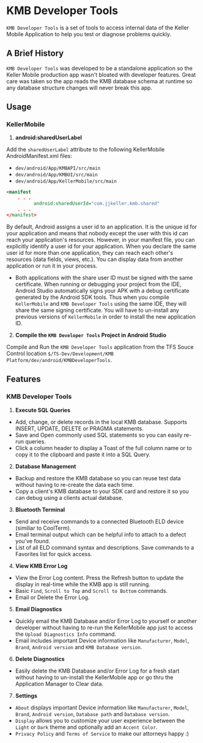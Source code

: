 # KMB Developer Tools
`KMB Developer Tools` is a set of tools to access internal data of the Keller Mobile Application to help you test or diagnose problems quickly.


##  A Brief History

`KMB Developer Tools` was developed to be a standalone application so the Keller Mobile production app wasn't bloated with developer features. Great care was taken so the app reads the KMB database schema at runtime so any database structure changes will never break this app.


## Usage

### KellerMobile

1. **android:sharedUserLabel**

 Add the `sharedUserLabel` attribute to the following KellerMobile AndroidManifest.xml files:

 - `dev/android/App/KMBAPI/src/main`
- `dev/android/App/KMBUI/src/main`
- `dev/android/App/KellerMobile/src/main`

``` xml
<manifest 
    . . .
          android:sharedUserId="com.jjkeller.kmb.shared"
    . . .
</manifest>
```

By default, Android assigns a user id to an application. It is the unique id for your application and means that nobody except the user with this id can reach your application's resources. However, in your manifest file, you can explicitly identify a user id for your application. When you declare the same user id for more than one application, they can reach each other's resources (data fields, views, etc.). You can display data from another application or run it in your process.

- Both applications with the share user ID must be signed with the same certificate. When running or debugging your project from the IDE, Android Studio automatically signs your APK with a debug certificate generated by the Android SDK tools. Thus when you compile `KellerMobile` and `KMB Developer Tools` using the same IDE, they will share the same signing certificate. You will have to un-install any previous versions of `KellerMobile` in order to install the new application ID.

2. **Compile the `KMB Developer Tools` Project in Android Studio**

 Compile and Run the `KMB Developer Tools` application from the TFS Souce Control location `$/TS-Dev/Development/KMB Platform/dev/android/KMBDeveloperTools`.



## Features

### KMB Developer Tools

1. **Execute SQL Queries**

 - Add, change, or delete records in the local KMB database. Supports INSERT, UPDATE, DELETE or PRAGMA statements.
- Save and Open commonly used SQL statements so you can easily re-run queries.
- Click a column header to display a Toast of the full column name or to copy it to the clipboard and paste it into a SQL Query.

2. **Database Management**

 - Backup and restore the KMB database so you can reuse test data without having to re-create the data each time.
- Copy a client's KMB database to your SDK card and restore it so you can debug using a clients actual database.

3. **Bluetooth Terminal**

 - Send and receive commands to a connected Bluetooth ELD device (similiar to CoolTerm).
- Email terminal output which can be helpful info to attach to a defect you've found.
- List of all ELD command syntax and descriptions. Save commands to a Favorites list for quick access.

4. **View KMB Error Log**

 - View the Error Log content. Press the Refresh button to update the display in real-time while the KMB app is still running.
- Basic `Find`, `Scroll to Top` and `Scroll to Bottom` commands.
- Email or Delete the Error Log.

5. **Email Diagnostics**

 - Quickly email the KMB Database and/or Error Log to yourself or another developer without having to re-run the KellerMobile app just to access the `Upload Diagnostics Info` command.
 - Email includes important Device information like `Manufacturer`, `Model`, `Brand`, `Android version` and `KMB Database version`. 

6. **Delete Diagnostics**

- Easily delete the KMB Database and/or Error Log for a fresh start without having to un-install the KellerMobile app or go thru the Application Manager to Clear data.

7. **Settings**

- `About` displays important Device information like `Manufacturer`, `Model`, `Brand`, `Android version`, `Database path` and `Database version`.
- `Display` allows you to customize your user experience between the `Light` or `Dark` theme and optionally add an `Accent Color`.
- `Privacy Policy` and `Terms of Service` to make our attorneys happy :)
